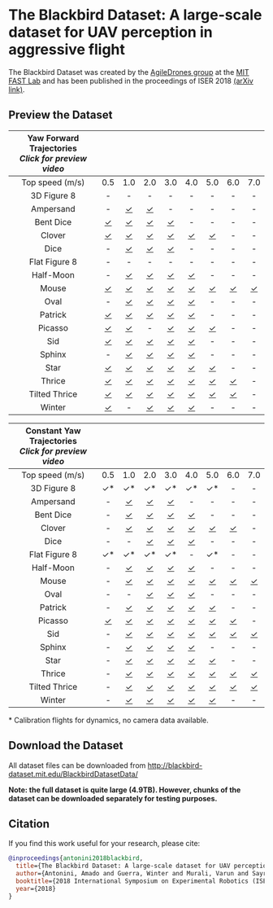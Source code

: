 # The Blackbird Dataset: A large-scale dataset for UAV perception in aggressive flight

<!-- [![Video Link](https://img.youtube.com/vi/_VBww8YQuA8/0.jpg)](https://www.youtube.com/watch?v=_VBww8YQuA8) -->

The Blackbird Dataset was created by the [AgileDrones group](http://agiledrones.mit.edu) at the [MIT FAST Lab](http://karaman.mit.edu/group.html) and has been published in the proceedings of ISER 2018 [(arXiv link)](https://arxiv.org/abs/1810.01987). 



## Preview the Dataset

| Yaw Forward Trajectories<br>*Click for preview video*                                        |||||||||
| :-----------: | :------: | :------: | :------: | :------: | :------: | :------: | :------: | :------: | 
| Top speed (m/s) |   0.5  |   1.0    |   2.0    |   3.0    |   4.0    |   5.0    |   6.0    |   7.0    |
|  3D Figure 8  |    \-    |     \-   |    \-    |    \-    |    \-    |    \-    |    \-    |    \-    |
|   Ampersand   |    \-    | [✓][b11] | [✓][b21] |    \-    |    \-    |    \-    |    \-    |    \-    |
|   Bent Dice   | [✓][c01] | [✓][c11] | [✓][c21] | [✓][c31] |    \-    |    \-    |    \-    |    \-    |
|    Clover     | [✓][d01] | [✓][d11] | [✓][d21] | [✓][d31] | [✓][d41] | [✓][d51] |    \-    |    \-    |
|     Dice      |    \-    | [✓][e11] | [✓][e21] | [✓][e31] |    \-    |    \-    |    \-    |    \-    |
| Flat Figure 8 |    \-    |    \-    |    \-    |    \-    |    \-    |    \-    |    \-    |    \-    |
|   Half-Moon   |    \-    | [✓][g11] | [✓][g21] | [✓][g31] | [✓][g41] |    \-    |    \-    |    \-    |
|     Mouse     | [✓][h01] | [✓][h11] | [✓][h21] | [✓][h31] | [✓][h41] | [✓][h51] | [✓][h61] | [✓][h71] |
|     Oval      |    \-    | [✓][i11] | [✓][i21] | [✓][i31] | [✓][i41] |    \-    |    \-    |    \-    |
|    Patrick    | [✓][j01] | [✓][j11] | [✓][j21] | [✓][j31] | [✓][j41] |    \-    |    \-    |    \-    |
|    Picasso    | [✓][k01] | [✓][k11] |    \-    | [✓][k31] | [✓][k41] | [✓][k51] |    \-    |    \-    |
|      Sid      | [✓][l01] | [✓][l11] | [✓][l21] | [✓][l31] | [✓][l41] |    \-    |    \-    |    \-    |
|    Sphinx     |    \-    | [✓][m11] | [✓][m21] | [✓][m31] | [✓][m41] |    \-    |    \-    |    \-    |
|     Star      | [✓][n01] | [✓][n11] | [✓][n21] | [✓][n31] | [✓][n41] | [✓][n51] |    \-    |    \-    |
|    Thrice     | [✓][o01] | [✓][o11] | [✓][o21] | [✓][o31] | [✓][o41] | [✓][o51] | [✓][o61] |    \-    |
| Tilted Thrice | [✓][p01] | [✓][p11] | [✓][p21] | [✓][p31] | [✓][p41] | [✓][p51] | [✓][p61] |    \-    |
|    Winter     | [✓][q01] |    \-    | [✓][q21] | [✓][q31] | [✓][q41] |    \-    |    \-    |    \-    |


| Constant Yaw Trajectories<br>*Click for preview video*                                        |||||||||
| :-----------: | :------: | :------: | :------: | :------: | :------: | :------: | :------: | :------: | 
| Top speed (m/s) |   0.5  |   1.0    |   2.0    |   3.0    |   4.0    |   5.0    |   6.0    |   7.0    |
|  3D Figure 8  |    ✓*    |     ✓*   |    ✓*    |    ✓*    |    ✓*    |    ✓*    |    \-    |    \-    |
|   Ampersand   |    \-    | [✓][b10] | [✓][b20] | [✓][b30] |    \-    |    \-    |    \-    |    \-    |
|   Bent Dice   |    \-    | [✓][c10] | [✓][c20] | [✓][c30] | [✓][c40] |    \-    |    \-    |    \-    |
|    Clover     |    \-    | [✓][d10] | [✓][d20] | [✓][d30] | [✓][d40] | [✓][d50] | [✓][d60] |    \-    |
|     Dice      |    \-    |    \-    | [✓][e20] | [✓][e30] | [✓][e40] |    \-    |    \-    |    \-    |
| Flat Figure 8 |    ✓*    |    ✓*    |    ✓*    |    ✓*    |    \-    |    ✓*    |    \-    |    \-    |
|   Half-Moon   |    \-    | [✓][g10] | [✓][g20] | [✓][g30] | [✓][g40] |    \-    |    \-    |    \-    |
|     Mouse     |    \-    | [✓][h10] | [✓][h20] | [✓][h30] | [✓][h40] | [✓][h50] | [✓][h60] | [✓][h70] |
|     Oval      |    \-    |    \-    | [✓][i20] | [✓][i30] | [✓][i40] |    \-    |    \-    |    \-    |
|    Patrick    |    \-    | [✓][j10] | [✓][j20] | [✓][j30] | [✓][j40] | [✓][j50] |    \-    |    \-    |
|    Picasso    | [✓][k05] | [✓][k10] | [✓][k20] | [✓][k30] | [✓][k40] | [✓][k50] | [✓][k60] |    \-    |
|      Sid      |    \-    | [✓][l10] | [✓][l20] | [✓][l30] | [✓][l40] | [✓][l50] | [✓][l60] | [✓][l70] |
|    Sphinx     |    \-    | [✓][m10] | [✓][m20] | [✓][m30] | [✓][m40] |    \-    |    \-    |    \-    |
|     Star      |    \-    | [✓][n10] | [✓][n20] | [✓][n30] | [✓][n40] | [✓][n50] |    \-    |    \-    |
|    Thrice     |    \-    | [✓][o10] | [✓][o20] | [✓][o30] | [✓][o40] | [✓][o50] | [✓][o60] | [✓][o70] |
| Tilted Thrice |    \-    | [✓][p10] | [✓][p20] | [✓][p30] | [✓][p40] | [✓][p50] | [✓][p60] | [✓][p70] |
|    Winter     |    \-    | [✓][q10] | [✓][q20] | [✓][q30] | [✓][q40] | [✓][q50] |    \-    |    \-    |

\* Calibration flights for dynamics, no camera data available.


## Download the Dataset

All dataset files can be downloaded from http://blackbird-dataset.mit.edu/BlackbirdDatasetData/

**Note: the full dataset is quite large (4.9TB). However, chunks of the dataset can be downloaded separately for testing purposes.**


## Citation
If you find this work useful for your research, please cite:
```bibtex
@inproceedings{antonini2018blackbird,
  title={The Blackbird Dataset: A large-scale dataset for UAV perception in aggressive flight},
  author={Antonini, Amado and Guerra, Winter and Murali, Varun and Sayre-McCord, Thomas and Karaman, Sertac},
  booktitle={2018 International Symposium on Experimental Robotics (ISER)},
  year={2018}
}
```

<!-- PREVIEW LINKS BELOW  -->

<!-- Constant yaw trajectory preview links for table -->
[b10]: http://blackbird-dataset.mit.edu/BlackbirdDatasetData/ampersand/yawConstant/maxSpeed1p0/videos/
[b20]: http://blackbird-dataset.mit.edu/BlackbirdDatasetData/ampersand/yawConstant/maxSpeed2p0/videos/
[b30]: http://blackbird-dataset.mit.edu/BlackbirdDatasetData/ampersand/yawConstant/maxSpeed3p0/videos/

[c10]: http://blackbird-dataset.mit.edu/BlackbirdDatasetData/bentDice/yawConstant/maxSpeed1p0/videos/
[c20]: http://blackbird-dataset.mit.edu/BlackbirdDatasetData/bentDice/yawConstant/maxSpeed2p0/videos/
[c30]: http://blackbird-dataset.mit.edu/BlackbirdDatasetData/bentDice/yawConstant/maxSpeed3p0/videos/
[c40]: http://blackbird-dataset.mit.edu/BlackbirdDatasetData/bentDice/yawConstant/maxSpeed4p0/videos/

[d10]: http://blackbird-dataset.mit.edu/BlackbirdDatasetData/clover/yawConstant/maxSpeed1p0/videos/
[d20]: http://blackbird-dataset.mit.edu/BlackbirdDatasetData/clover/yawConstant/maxSpeed2p0/videos/
[d30]: http://blackbird-dataset.mit.edu/BlackbirdDatasetData/clover/yawConstant/maxSpeed3p0/videos/
[d40]: http://blackbird-dataset.mit.edu/BlackbirdDatasetData/clover/yawConstant/maxSpeed4p0/videos/
[d50]: http://blackbird-dataset.mit.edu/BlackbirdDatasetData/clover/yawConstant/maxSpeed5p0/videos/
[d60]: http://blackbird-dataset.mit.edu/BlackbirdDatasetData/clover/yawConstant/maxSpeed6p0/videos/

[e10]: http://blackbird-dataset.mit.edu/BlackbirdDatasetData/dice/yawConstant/maxSpeed1p0/videos/
[e20]: http://blackbird-dataset.mit.edu/BlackbirdDatasetData/dice/yawConstant/maxSpeed2p0/videos/
[e30]: http://blackbird-dataset.mit.edu/BlackbirdDatasetData/dice/yawConstant/maxSpeed3p0/videos/
[e40]: http://blackbird-dataset.mit.edu/BlackbirdDatasetData/dice/yawConstant/maxSpeed4p0/videos/

[g10]: http://blackbird-dataset.mit.edu/BlackbirdDatasetData/halfMoon/yawConstant/maxSpeed1p0/videos/
[g20]: http://blackbird-dataset.mit.edu/BlackbirdDatasetData/halfMoon/yawConstant/maxSpeed2p0/videos/
[g30]: http://blackbird-dataset.mit.edu/BlackbirdDatasetData/halfMoon/yawConstant/maxSpeed3p0/videos/
[g40]: http://blackbird-dataset.mit.edu/BlackbirdDatasetData/halfMoon/yawConstant/maxSpeed4p0/videos/

[h10]: http://blackbird-dataset.mit.edu/BlackbirdDatasetData/mouse/yawConstant/maxSpeed1p0/videos/
[h20]: http://blackbird-dataset.mit.edu/BlackbirdDatasetData/mouse/yawConstant/maxSpeed2p0/videos/
[h30]: http://blackbird-dataset.mit.edu/BlackbirdDatasetData/mouse/yawConstant/maxSpeed3p0/videos/
[h40]: http://blackbird-dataset.mit.edu/BlackbirdDatasetData/mouse/yawConstant/maxSpeed4p0/videos/
[h50]: http://blackbird-dataset.mit.edu/BlackbirdDatasetData/mouse/yawConstant/maxSpeed5p0/videos/
[h60]: http://blackbird-dataset.mit.edu/BlackbirdDatasetData/mouse/yawConstant/maxSpeed6p0/videos/
[h70]: http://blackbird-dataset.mit.edu/BlackbirdDatasetData/mouse/yawConstant/maxSpeed7p0/videos/

[i20]: http://blackbird-dataset.mit.edu/BlackbirdDatasetData/oval/yawConstant/maxSpeed2p0/videos/
[i30]: http://blackbird-dataset.mit.edu/BlackbirdDatasetData/oval/yawConstant/maxSpeed3p0/videos/
[i40]: http://blackbird-dataset.mit.edu/BlackbirdDatasetData/oval/yawConstant/maxSpeed4p0/videos/

[j10]: http://blackbird-dataset.mit.edu/BlackbirdDatasetData/patrick/yawConstant/maxSpeed1p0/videos/
[j20]: http://blackbird-dataset.mit.edu/BlackbirdDatasetData/patrick/yawConstant/maxSpeed2p0/videos/
[j30]: http://blackbird-dataset.mit.edu/BlackbirdDatasetData/patrick/yawConstant/maxSpeed3p0/videos/
[j40]: http://blackbird-dataset.mit.edu/BlackbirdDatasetData/patrick/yawConstant/maxSpeed4p0/videos/
[j50]: http://blackbird-dataset.mit.edu/BlackbirdDatasetData/patrick/yawConstant/maxSpeed5p0/videos/

[k05]: http://blackbird-dataset.mit.edu/BlackbirdDatasetData/picasso/yawConstant/maxSpeed0p5/videos/
[k10]: http://blackbird-dataset.mit.edu/BlackbirdDatasetData/picasso/yawConstant/maxSpeed1p0/videos/
[k20]: http://blackbird-dataset.mit.edu/BlackbirdDatasetData/picasso/yawConstant/maxSpeed2p0/videos/
[k30]: http://blackbird-dataset.mit.edu/BlackbirdDatasetData/picasso/yawConstant/maxSpeed3p0/videos/
[k40]: http://blackbird-dataset.mit.edu/BlackbirdDatasetData/picasso/yawConstant/maxSpeed4p0/videos/
[k50]: http://blackbird-dataset.mit.edu/BlackbirdDatasetData/picasso/yawConstant/maxSpeed5p0/videos/
[k60]: http://blackbird-dataset.mit.edu/BlackbirdDatasetData/picasso/yawConstant/maxSpeed6p0/videos/

[l10]: http://blackbird-dataset.mit.edu/BlackbirdDatasetData/sid/yawConstant/maxSpeed1p0/videos/
[l20]: http://blackbird-dataset.mit.edu/BlackbirdDatasetData/sid/yawConstant/maxSpeed2p0/videos/
[l30]: http://blackbird-dataset.mit.edu/BlackbirdDatasetData/sid/yawConstant/maxSpeed3p0/videos/
[l40]: http://blackbird-dataset.mit.edu/BlackbirdDatasetData/sid/yawConstant/maxSpeed4p0/videos/
[l50]: http://blackbird-dataset.mit.edu/BlackbirdDatasetData/sid/yawConstant/maxSpeed5p0/videos/
[l60]: http://blackbird-dataset.mit.edu/BlackbirdDatasetData/sid/yawConstant/maxSpeed6p0/videos/
[l70]: http://blackbird-dataset.mit.edu/BlackbirdDatasetData/sid/yawConstant/maxSpeed7p0/videos/

[m10]: http://blackbird-dataset.mit.edu/BlackbirdDatasetData/sphinx/yawConstant/maxSpeed1p0/videos/
[m20]: http://blackbird-dataset.mit.edu/BlackbirdDatasetData/sphinx/yawConstant/maxSpeed2p0/videos/
[m30]: http://blackbird-dataset.mit.edu/BlackbirdDatasetData/sphinx/yawConstant/maxSpeed3p0/videos/
[m40]: http://blackbird-dataset.mit.edu/BlackbirdDatasetData/sphinx/yawConstant/maxSpeed4p0/videos/

[n10]: http://blackbird-dataset.mit.edu/BlackbirdDatasetData/star/yawConstant/maxSpeed1p0/videos/
[n20]: http://blackbird-dataset.mit.edu/BlackbirdDatasetData/star/yawConstant/maxSpeed2p0/videos/
[n30]: http://blackbird-dataset.mit.edu/BlackbirdDatasetData/star/yawConstant/maxSpeed3p0/videos/
[n40]: http://blackbird-dataset.mit.edu/BlackbirdDatasetData/star/yawConstant/maxSpeed4p0/videos/
[n50]: http://blackbird-dataset.mit.edu/BlackbirdDatasetData/star/yawConstant/maxSpeed5p0/videos/

[o10]: http://blackbird-dataset.mit.edu/BlackbirdDatasetData/thrice/yawConstant/maxSpeed1p0/videos/
[o20]: http://blackbird-dataset.mit.edu/BlackbirdDatasetData/thrice/yawConstant/maxSpeed2p0/videos/
[o30]: http://blackbird-dataset.mit.edu/BlackbirdDatasetData/thrice/yawConstant/maxSpeed3p0/videos/
[o40]: http://blackbird-dataset.mit.edu/BlackbirdDatasetData/thrice/yawConstant/maxSpeed4p0/videos/
[o50]: http://blackbird-dataset.mit.edu/BlackbirdDatasetData/thrice/yawConstant/maxSpeed5p0/videos/
[o60]: http://blackbird-dataset.mit.edu/BlackbirdDatasetData/thrice/yawConstant/maxSpeed6p0/videos/
[o70]: http://blackbird-dataset.mit.edu/BlackbirdDatasetData/thrice/yawConstant/maxSpeed7p0/videos/

[p10]: http://blackbird-dataset.mit.edu/BlackbirdDatasetData/tiltedThrice/yawConstant/maxSpeed1p0/videos/
[p20]: http://blackbird-dataset.mit.edu/BlackbirdDatasetData/tiltedThrice/yawConstant/maxSpeed2p0/videos/
[p30]: http://blackbird-dataset.mit.edu/BlackbirdDatasetData/tiltedThrice/yawConstant/maxSpeed3p0/videos/
[p40]: http://blackbird-dataset.mit.edu/BlackbirdDatasetData/tiltedThrice/yawConstant/maxSpeed4p0/videos/
[p50]: http://blackbird-dataset.mit.edu/BlackbirdDatasetData/tiltedThrice/yawConstant/maxSpeed5p0/videos/
[p60]: http://blackbird-dataset.mit.edu/BlackbirdDatasetData/tiltedThrice/yawConstant/maxSpeed6p0/videos/
[p70]: http://blackbird-dataset.mit.edu/BlackbirdDatasetData/tiltedThrice/yawConstant/maxSpeed7p0/videos/

[q10]: http://blackbird-dataset.mit.edu/BlackbirdDatasetData/winter/yawConstant/maxSpeed1p0/videos/
[q20]: http://blackbird-dataset.mit.edu/BlackbirdDatasetData/winter/yawConstant/maxSpeed2p0/videos/
[q30]: http://blackbird-dataset.mit.edu/BlackbirdDatasetData/winter/yawConstant/maxSpeed3p0/videos/
[q40]: http://blackbird-dataset.mit.edu/BlackbirdDatasetData/winter/yawConstant/maxSpeed4p0/videos/
[q50]: http://blackbird-dataset.mit.edu/BlackbirdDatasetData/winter/yawConstant/maxSpeed5p0/videos/

<!-- Yaw Forward trajectory preview links for table -->
[b11]: http://blackbird-dataset.mit.edu/BlackbirdDatasetData/ampersand/yawForward/maxSpeed1p0/videos/
[b21]: http://blackbird-dataset.mit.edu/BlackbirdDatasetData/ampersand/yawForward/maxSpeed2p0/videos/
[b31]: http://blackbird-dataset.mit.edu/BlackbirdDatasetData/ampersand/yawForward/maxSpeed3p0/videos/

[c01]: http://blackbird-dataset.mit.edu/BlackbirdDatasetData/bentDice/yawForward/maxSpeed0p5/videos/
[c11]: http://blackbird-dataset.mit.edu/BlackbirdDatasetData/bentDice/yawForward/maxSpeed1p0/videos/
[c21]: http://blackbird-dataset.mit.edu/BlackbirdDatasetData/bentDice/yawForward/maxSpeed2p0/videos/
[c31]: http://blackbird-dataset.mit.edu/BlackbirdDatasetData/bentDice/yawForward/maxSpeed3p0/videos/
[c41]: http://blackbird-dataset.mit.edu/BlackbirdDatasetData/bentDice/yawForward/maxSpeed4p0/videos/

[d01]: http://blackbird-dataset.mit.edu/BlackbirdDatasetData/clover/yawForward/maxSpeed0p5/videos/
[d11]: http://blackbird-dataset.mit.edu/BlackbirdDatasetData/clover/yawForward/maxSpeed1p0/videos/
[d21]: http://blackbird-dataset.mit.edu/BlackbirdDatasetData/clover/yawForward/maxSpeed2p0/videos/
[d31]: http://blackbird-dataset.mit.edu/BlackbirdDatasetData/clover/yawForward/maxSpeed3p0/videos/
[d41]: http://blackbird-dataset.mit.edu/BlackbirdDatasetData/clover/yawForward/maxSpeed4p0/videos/
[d51]: http://blackbird-dataset.mit.edu/BlackbirdDatasetData/clover/yawForward/maxSpeed5p0/videos/
[d61]: http://blackbird-dataset.mit.edu/BlackbirdDatasetData/clover/yawForward/maxSpeed6p0/videos/

[e11]: http://blackbird-dataset.mit.edu/BlackbirdDatasetData/dice/yawForward/maxSpeed1p0/videos/
[e21]: http://blackbird-dataset.mit.edu/BlackbirdDatasetData/dice/yawForward/maxSpeed2p0/videos/
[e31]: http://blackbird-dataset.mit.edu/BlackbirdDatasetData/dice/yawForward/maxSpeed3p0/videos/
[e41]: http://blackbird-dataset.mit.edu/BlackbirdDatasetData/dice/yawForward/maxSpeed4p0/videos/

[g11]: http://blackbird-dataset.mit.edu/BlackbirdDatasetData/halfMoon/yawForward/maxSpeed1p0/videos/
[g21]: http://blackbird-dataset.mit.edu/BlackbirdDatasetData/halfMoon/yawForward/maxSpeed2p0/videos/
[g31]: http://blackbird-dataset.mit.edu/BlackbirdDatasetData/halfMoon/yawForward/maxSpeed3p0/videos/
[g41]: http://blackbird-dataset.mit.edu/BlackbirdDatasetData/halfMoon/yawForward/maxSpeed4p0/videos/

[h01]: http://blackbird-dataset.mit.edu/BlackbirdDatasetData/mouse/yawForward/maxSpeed0p5/videos/
[h11]: http://blackbird-dataset.mit.edu/BlackbirdDatasetData/mouse/yawForward/maxSpeed1p0/videos/
[h21]: http://blackbird-dataset.mit.edu/BlackbirdDatasetData/mouse/yawForward/maxSpeed2p0/videos/
[h31]: http://blackbird-dataset.mit.edu/BlackbirdDatasetData/mouse/yawForward/maxSpeed3p0/videos/
[h41]: http://blackbird-dataset.mit.edu/BlackbirdDatasetData/mouse/yawForward/maxSpeed4p0/videos/
[h51]: http://blackbird-dataset.mit.edu/BlackbirdDatasetData/mouse/yawForward/maxSpeed5p0/videos/
[h61]: http://blackbird-dataset.mit.edu/BlackbirdDatasetData/mouse/yawForward/maxSpeed6p0/videos/
[h71]: http://blackbird-dataset.mit.edu/BlackbirdDatasetData/mouse/yawForward/maxSpeed7p0/videos/

[i11]: http://blackbird-dataset.mit.edu/BlackbirdDatasetData/oval/yawForward/maxSpeed1p0/videos/
[i21]: http://blackbird-dataset.mit.edu/BlackbirdDatasetData/oval/yawForward/maxSpeed2p0/videos/
[i31]: http://blackbird-dataset.mit.edu/BlackbirdDatasetData/oval/yawForward/maxSpeed3p0/videos/
[i41]: http://blackbird-dataset.mit.edu/BlackbirdDatasetData/oval/yawForward/maxSpeed4p0/videos/

[j01]: http://blackbird-dataset.mit.edu/BlackbirdDatasetData/patrick/yawForward/maxSpeed0p5/videos/
[j11]: http://blackbird-dataset.mit.edu/BlackbirdDatasetData/patrick/yawForward/maxSpeed1p0/videos/
[j21]: http://blackbird-dataset.mit.edu/BlackbirdDatasetData/patrick/yawForward/maxSpeed2p0/videos/
[j31]: http://blackbird-dataset.mit.edu/BlackbirdDatasetData/patrick/yawForward/maxSpeed3p0/videos/
[j41]: http://blackbird-dataset.mit.edu/BlackbirdDatasetData/patrick/yawForward/maxSpeed4p0/videos/
[j51]: http://blackbird-dataset.mit.edu/BlackbirdDatasetData/patrick/yawForward/maxSpeed5p0/videos/

[k01]: http://blackbird-dataset.mit.edu/BlackbirdDatasetData/picasso/yawForward/maxSpeed0p5/videos/
[k11]: http://blackbird-dataset.mit.edu/BlackbirdDatasetData/picasso/yawForward/maxSpeed1p0/videos/
[k21]: http://blackbird-dataset.mit.edu/BlackbirdDatasetData/picasso/yawForward/maxSpeed2p0/videos/
[k31]: http://blackbird-dataset.mit.edu/BlackbirdDatasetData/picasso/yawForward/maxSpeed3p0/videos/
[k41]: http://blackbird-dataset.mit.edu/BlackbirdDatasetData/picasso/yawForward/maxSpeed4p0/videos/
[k51]: http://blackbird-dataset.mit.edu/BlackbirdDatasetData/picasso/yawForward/maxSpeed5p0/videos/
[k61]: http://blackbird-dataset.mit.edu/BlackbirdDatasetData/picasso/yawForward/maxSpeed6p0/videos/

[l01]: http://blackbird-dataset.mit.edu/BlackbirdDatasetData/sid/yawForward/maxSpeed0p5/videos/
[l11]: http://blackbird-dataset.mit.edu/BlackbirdDatasetData/sid/yawForward/maxSpeed1p0/videos/
[l21]: http://blackbird-dataset.mit.edu/BlackbirdDatasetData/sid/yawForward/maxSpeed2p0/videos/
[l31]: http://blackbird-dataset.mit.edu/BlackbirdDatasetData/sid/yawForward/maxSpeed3p0/videos/
[l41]: http://blackbird-dataset.mit.edu/BlackbirdDatasetData/sid/yawForward/maxSpeed4p0/videos/
[l51]: http://blackbird-dataset.mit.edu/BlackbirdDatasetData/sid/yawForward/maxSpeed5p0/videos/
[l61]: http://blackbird-dataset.mit.edu/BlackbirdDatasetData/sid/yawForward/maxSpeed6p0/videos/
[l71]: http://blackbird-dataset.mit.edu/BlackbirdDatasetData/sid/yawForward/maxSpeed7p0/videos/

[m11]: http://blackbird-dataset.mit.edu/BlackbirdDatasetData/sphinx/yawForward/maxSpeed1p0/videos/
[m21]: http://blackbird-dataset.mit.edu/BlackbirdDatasetData/sphinx/yawForward/maxSpeed2p0/videos/
[m31]: http://blackbird-dataset.mit.edu/BlackbirdDatasetData/sphinx/yawForward/maxSpeed3p0/videos/
[m41]: http://blackbird-dataset.mit.edu/BlackbirdDatasetData/sphinx/yawForward/maxSpeed4p0/videos/

[n01]: http://blackbird-dataset.mit.edu/BlackbirdDatasetData/star/yawForward/maxSpeed0p5/videos/
[n11]: http://blackbird-dataset.mit.edu/BlackbirdDatasetData/star/yawForward/maxSpeed1p0/videos/
[n21]: http://blackbird-dataset.mit.edu/BlackbirdDatasetData/star/yawForward/maxSpeed2p0/videos/
[n31]: http://blackbird-dataset.mit.edu/BlackbirdDatasetData/star/yawForward/maxSpeed3p0/videos/
[n41]: http://blackbird-dataset.mit.edu/BlackbirdDatasetData/star/yawForward/maxSpeed4p0/videos/
[n51]: http://blackbird-dataset.mit.edu/BlackbirdDatasetData/star/yawForward/maxSpeed5p0/videos/

[o01]: http://blackbird-dataset.mit.edu/BlackbirdDatasetData/thrice/yawForward/maxSpeed0p5/videos/
[o11]: http://blackbird-dataset.mit.edu/BlackbirdDatasetData/thrice/yawForward/maxSpeed1p0/videos/
[o21]: http://blackbird-dataset.mit.edu/BlackbirdDatasetData/thrice/yawForward/maxSpeed2p0/videos/
[o31]: http://blackbird-dataset.mit.edu/BlackbirdDatasetData/thrice/yawForward/maxSpeed3p0/videos/
[o41]: http://blackbird-dataset.mit.edu/BlackbirdDatasetData/thrice/yawForward/maxSpeed4p0/videos/
[o51]: http://blackbird-dataset.mit.edu/BlackbirdDatasetData/thrice/yawForward/maxSpeed5p0/videos/
[o61]: http://blackbird-dataset.mit.edu/BlackbirdDatasetData/thrice/yawForward/maxSpeed6p0/videos/
[o71]: http://blackbird-dataset.mit.edu/BlackbirdDatasetData/thrice/yawForward/maxSpeed7p0/videos/

[p01]: http://blackbird-dataset.mit.edu/BlackbirdDatasetData/tiltedThrice/yawForward/maxSpeed0p5/videos/
[p11]: http://blackbird-dataset.mit.edu/BlackbirdDatasetData/tiltedThrice/yawForward/maxSpeed1p0/videos/
[p21]: http://blackbird-dataset.mit.edu/BlackbirdDatasetData/tiltedThrice/yawForward/maxSpeed2p0/videos/
[p31]: http://blackbird-dataset.mit.edu/BlackbirdDatasetData/tiltedThrice/yawForward/maxSpeed3p0/videos/
[p41]: http://blackbird-dataset.mit.edu/BlackbirdDatasetData/tiltedThrice/yawForward/maxSpeed4p0/videos/
[p51]: http://blackbird-dataset.mit.edu/BlackbirdDatasetData/tiltedThrice/yawForward/maxSpeed5p0/videos/
[p61]: http://blackbird-dataset.mit.edu/BlackbirdDatasetData/tiltedThrice/yawForward/maxSpeed6p0/videos/
[p71]: http://blackbird-dataset.mit.edu/BlackbirdDatasetData/tiltedThrice/yawForward/maxSpeed7p0/videos/

[q01]: http://blackbird-dataset.mit.edu/BlackbirdDatasetData/winter/yawForward/maxSpeed0p5/videos/
[q11]: http://blackbird-dataset.mit.edu/BlackbirdDatasetData/winter/yawForward/maxSpeed1p0/videos/
[q21]: http://blackbird-dataset.mit.edu/BlackbirdDatasetData/winter/yawForward/maxSpeed2p0/videos/
[q31]: http://blackbird-dataset.mit.edu/BlackbirdDatasetData/winter/yawForward/maxSpeed3p0/videos/
[q41]: http://blackbird-dataset.mit.edu/BlackbirdDatasetData/winter/yawForward/maxSpeed4p0/videos/
[q51]: http://blackbird-dataset.mit.edu/BlackbirdDatasetData/winter/yawForward/maxSpeed5p0/videos/
